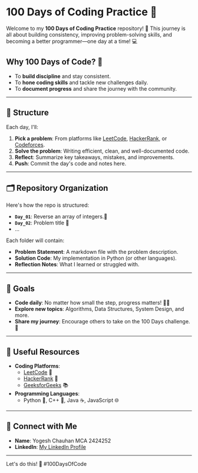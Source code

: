 # 100 Days of Coding Practice 🚀

Welcome to my **100 Days of Coding Practice** repository! 🎯 This journey is all about building consistency, improving problem-solving skills, and becoming a better programmer—one day at a time! 💻

## Why 100 Days of Code? 🤔
- To **build discipline** and stay consistent.
- To **hone coding skills** and tackle new challenges daily.
- To **document progress** and share the journey with the community.

---

## 📅 Structure
Each day, I'll:
1. **Pick a problem**: From platforms like [LeetCode](https://leetcode.com), [HackerRank](https://hackerrank.com), or [Codeforces](https://codeforces.com).
2. **Solve the problem**: Writing efficient, clean, and well-documented code.
3. **Reflect**: Summarize key takeaways, mistakes, and improvements.
4. **Push**: Commit the day's code and notes here.

---

## 🗂️ Repository Organization
Here's how the repo is structured:
- **`Day_01`**: Reverse an array of integers.📝
- **`Day_02`**: Problem title 📝
- ...

Each folder will contain:
- **Problem Statement**: A markdown file with the problem description.
- **Solution Code**: My implementation in Python (or other languages).
- **Reflection Notes**: What I learned or struggled with.

---

## 🌟 Goals
- **Code daily**: No matter how small the step, progress matters! 🏃‍♂️
- **Explore new topics**: Algorithms, Data Structures, System Design, and more.
- **Share my journey**: Encourage others to take on the 100 Days challenge. 🫶

---

## 🔗 Useful Resources
- **Coding Platforms**:
  - [LeetCode](https://leetcode.com) 🧠
  - [HackerRank](https://hackerrank.com) 🌟
  - [GeeksforGeeks](https://geeksforgeeks.org) 📚
- **Programming Languages**:
  - Python 🐍, C++ 💪, Java ☕, JavaScript 🌐

---

## 🤝 Connect with Me
- **Name**: Yogesh Chauhan MCA 2424252
- **LinkedIn**: [My LinkedIn Profile](https://www.linkedin.com/in/yogesh-chauhan-40650523b/)

---

Let's do this! 💪 #100DaysOfCode

